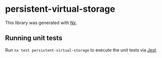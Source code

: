 # persistent-virtual-storage

This library was generated with [Nx](https://nx.dev).

## Running unit tests

Run `nx test persistent-virtual-storage` to execute the unit tests via [Jest](https://jestjs.io).
